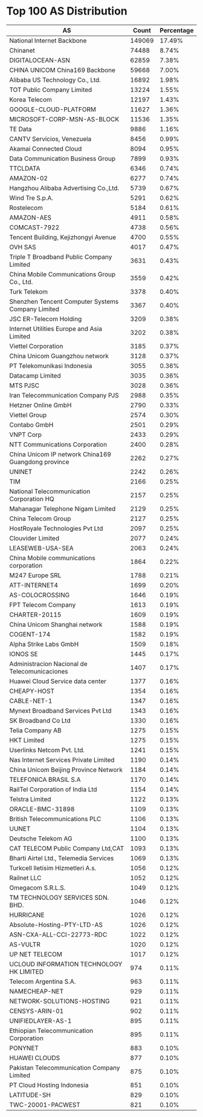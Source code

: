 # Top 100 AS Distribution
| AS | Count | Percentage |
|----|----|----|
| National Internet Backbone | 149069 | 17.49% |
| Chinanet | 74488 | 8.74% |
| DIGITALOCEAN-ASN | 62859 | 7.38% |
| CHINA UNICOM China169 Backbone | 59668 | 7.00% |
| Alibaba US Technology Co., Ltd. | 16892 | 1.98% |
| TOT Public Company Limited | 13224 | 1.55% |
| Korea Telecom | 12197 | 1.43% |
| GOOGLE-CLOUD-PLATFORM | 11627 | 1.36% |
| MICROSOFT-CORP-MSN-AS-BLOCK | 11536 | 1.35% |
| TE Data | 9886 | 1.16% |
| CANTV Servicios, Venezuela | 8456 | 0.99% |
| Akamai Connected Cloud | 8094 | 0.95% |
| Data Communication Business Group | 7899 | 0.93% |
| TTCLDATA | 6346 | 0.74% |
| AMAZON-02 | 6277 | 0.74% |
| Hangzhou Alibaba Advertising Co.,Ltd. | 5739 | 0.67% |
| Wind Tre S.p.A. | 5291 | 0.62% |
| Rostelecom | 5184 | 0.61% |
| AMAZON-AES | 4911 | 0.58% |
| COMCAST-7922 | 4738 | 0.56% |
| Tencent Building, Kejizhongyi Avenue | 4700 | 0.55% |
| OVH SAS | 4017 | 0.47% |
| Triple T Broadband Public Company Limited | 3631 | 0.43% |
| China Mobile Communications Group Co., Ltd. | 3559 | 0.42% |
| Turk Telekom | 3378 | 0.40% |
| Shenzhen Tencent Computer Systems Company Limited | 3367 | 0.40% |
| JSC ER-Telecom Holding | 3209 | 0.38% |
| Internet Utilities Europe and Asia Limited | 3202 | 0.38% |
| Viettel Corporation | 3185 | 0.37% |
| China Unicom Guangzhou network | 3128 | 0.37% |
| PT Telekomunikasi Indonesia | 3055 | 0.36% |
| Datacamp Limited | 3035 | 0.36% |
| MTS PJSC | 3028 | 0.36% |
| Iran Telecommunication Company PJS | 2988 | 0.35% |
| Hetzner Online GmbH | 2790 | 0.33% |
| Viettel Group | 2574 | 0.30% |
| Contabo GmbH | 2501 | 0.29% |
| VNPT Corp | 2433 | 0.29% |
| NTT Communications Corporation | 2400 | 0.28% |
| China Unicom IP network China169 Guangdong province | 2262 | 0.27% |
| UNINET | 2242 | 0.26% |
| TIM | 2166 | 0.25% |
| National Telecommunication Corporation HQ | 2157 | 0.25% |
| Mahanagar Telephone Nigam Limited | 2129 | 0.25% |
| China Telecom Group | 2127 | 0.25% |
| HostRoyale Technologies Pvt Ltd | 2097 | 0.25% |
| Clouvider Limited | 2077 | 0.24% |
| LEASEWEB-USA-SEA | 2063 | 0.24% |
| China Mobile communications corporation | 1864 | 0.22% |
| M247 Europe SRL | 1788 | 0.21% |
| ATT-INTERNET4 | 1699 | 0.20% |
| AS-COLOCROSSING | 1646 | 0.19% |
| FPT Telecom Company | 1613 | 0.19% |
| CHARTER-20115 | 1609 | 0.19% |
| China Unicom Shanghai network | 1588 | 0.19% |
| COGENT-174 | 1582 | 0.19% |
| Alpha Strike Labs GmbH | 1509 | 0.18% |
| IONOS SE | 1445 | 0.17% |
| Administracion Nacional de Telecomunicaciones | 1407 | 0.17% |
| Huawei Cloud Service data center | 1377 | 0.16% |
| CHEAPY-HOST | 1354 | 0.16% |
| CABLE-NET-1 | 1347 | 0.16% |
| Mynext Broadband Services Pvt Ltd | 1343 | 0.16% |
| SK Broadband Co Ltd | 1330 | 0.16% |
| Telia Company AB | 1275 | 0.15% |
| HKT Limited | 1275 | 0.15% |
| Userlinks Netcom Pvt. Ltd. | 1241 | 0.15% |
| Nas Internet Services Private Limited | 1190 | 0.14% |
| China Unicom Beijing Province Network | 1184 | 0.14% |
| TELEFONICA BRASIL S.A | 1170 | 0.14% |
| RailTel Corporation of India Ltd | 1154 | 0.14% |
| Telstra Limited | 1122 | 0.13% |
| ORACLE-BMC-31898 | 1109 | 0.13% |
| British Telecommunications PLC | 1106 | 0.13% |
| UUNET | 1104 | 0.13% |
| Deutsche Telekom AG | 1100 | 0.13% |
| CAT TELECOM Public Company Ltd,CAT | 1093 | 0.13% |
| Bharti Airtel Ltd., Telemedia Services | 1069 | 0.13% |
| Turkcell Iletisim Hizmetleri A.s. | 1056 | 0.12% |
| Railnet LLC | 1052 | 0.12% |
| Omegacom S.R.L.S. | 1049 | 0.12% |
| TM TECHNOLOGY SERVICES SDN. BHD. | 1046 | 0.12% |
| HURRICANE | 1026 | 0.12% |
| Absolute-Hosting-PTY-LTD-AS | 1026 | 0.12% |
| ASN-CXA-ALL-CCI-22773-RDC | 1022 | 0.12% |
| AS-VULTR | 1020 | 0.12% |
| UP NET TELECOM | 1017 | 0.12% |
| UCLOUD INFORMATION TECHNOLOGY HK LIMITED | 974 | 0.11% |
| Telecom Argentina S.A. | 963 | 0.11% |
| NAMECHEAP-NET | 929 | 0.11% |
| NETWORK-SOLUTIONS-HOSTING | 921 | 0.11% |
| CENSYS-ARIN-01 | 902 | 0.11% |
| UNIFIEDLAYER-AS-1 | 895 | 0.11% |
| Ethiopian Telecommunication Corporation | 895 | 0.11% |
| PONYNET | 883 | 0.10% |
| HUAWEI CLOUDS | 877 | 0.10% |
| Pakistan Telecommunication Company Limited | 875 | 0.10% |
| PT Cloud Hosting Indonesia | 851 | 0.10% |
| LATITUDE-SH | 829 | 0.10% |
| TWC-20001-PACWEST | 821 | 0.10% |
